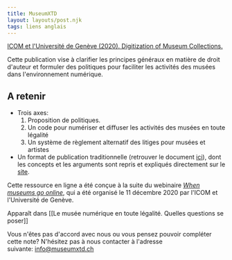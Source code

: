 ```yaml
---
title: MuseumXTD
layout: layouts/post.njk
tags: liens anglais
---
```

[ICOM et l'Université de  Genève (2020). Digitization of Museum Collections.](https://www.digitizationpolicies.com)

Cette publication vise à clarifier les principes généraux en matière de droit d'auteur et formuler des politiques pour faciliter les activités des musées dans l'environnement numérique.

## A retenir
- Trois axes: 
	1. Proposition de politiques. 
	2. Un code pour numériser et diffuser les activités des musées en toute légalité
	3. Un système de règlement alternatif des litiges pour musées et artistes
- Un format de publication traditionnelle (retrouver le document [ici](https://www.digitizationpolicies.com/medias/Policy-Paper-on-Digitization-of-Collections.pdf)), dont les concepts et les arguments sont repris et expliqués directement sur le [site](https://www.digitizationpolicies.com/).   

Cette ressource en ligne a été conçue à la suite du webinaire *[When museums go online](https://www.digitizationpolicies.com/when-museums-go-online/)*, qui a été organisé le 11 décembre 2020 par l'ICOM et l'Université de Genève. 


Apparaît dans [[Le musée numérique en toute légalité. Quelles questions se poser]]

Vous n'êtes pas d'accord avec nous ou vous pensez pouvoir compléter cette note? N'hésitez pas à nous contacter à l'adresse suivante: [info@museumxtd.ch](mailto:info@museumxtd.ch)